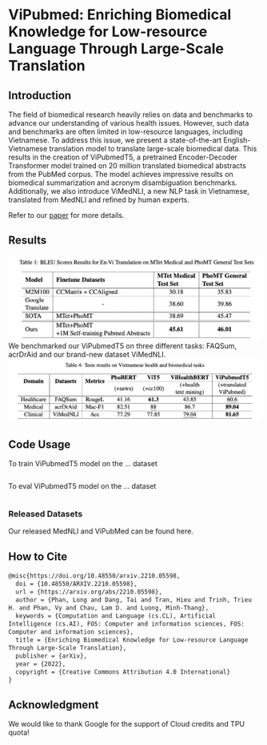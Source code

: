 # ViPubmed: Enriching Biomedical Knowledge for Low-resource Language Through Large-Scale Translation

## Introduction
The field of biomedical research heavily relies on data and benchmarks to advance our understanding of various health issues. However, such data and benchmarks are often limited in low-resource languages, including Vietnamese. To address this issue, we present a state-of-the-art English-Vietnamese translation model to translate large-scale biomedical data. This results in the creation of ViPubmedT5, a pretrained Encoder-Decoder Transformer model trained on 20 million translated biomedical abstracts from the PubMed corpus. The model achieves impressive results on biomedical summarization and acronym disambiguation benchmarks. Additionally, we also introduce ViMedNLI, a new NLP task in Vietnamese, translated from MedNLI and refined by human experts.

Refer to our [paper](https://arxiv.org/pdf/2210.05598.pdf) for more details.


## Results
![image](result1.png)
We benchmarked our ViPubmedT5 on three different tasks: FAQSum, acrDrAid and our brand-new dataset ViMedNLI.
![image](result2.png)

## Code Usage
To train ViPubmedT5 model on the ... dataset
```
```

To eval ViPubmedT5 model on the ... dataset
```
```

### Released Datasets
Our released MedNLI and ViPubMed can be found here. 

## How to Cite
```
@misc{https://doi.org/10.48550/arxiv.2210.05598,
  doi = {10.48550/ARXIV.2210.05598},
  url = {https://arxiv.org/abs/2210.05598},
  author = {Phan, Long and Dang, Tai and Tran, Hieu and Trinh, Trieu H. and Phan, Vy and Chau, Lam D. and Luong, Minh-Thang},
  keywords = {Computation and Language (cs.CL), Artificial Intelligence (cs.AI), FOS: Computer and information sciences, FOS: Computer and information sciences},
  title = {Enriching Biomedical Knowledge for Low-resource Language Through Large-Scale Translation},
  publisher = {arXiv},
  year = {2022},
  copyright = {Creative Commons Attribution 4.0 International}
}
```

## Acknowledgment
We would like to thank Google for the support of Cloud credits and TPU quota!






